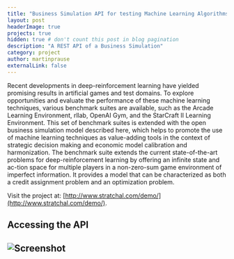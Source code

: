 ```yaml
---
title: "Business Simulation API for testing Machine Learning Algorithms"
layout: post
headerImage: true
projects: true
hidden: true # don't count this post in blog pagination
description: "A REST API of a Business Simulation"
category: project
author: martinprause
externalLink: false
---
```



Recent developments in deep-reinforcement learning have yielded promising results in artificial games and test domains. To explore opportunities and evaluate the performance of these machine learning techniques, various benchmark suites are available, such as the Arcade Learning Environment, rllab, OpenAI Gym, and the StarCraft II Learning Environment. This set of benchmark suites is extended with the open business simulation model described here, which helps to promote the use of machine learning techniques as value-adding tools in the context of strategic decision making and economic model calibration and harmonization. The benchmark suite extends the current state-of-the-art problems for deep-reinforcement learning by offering an infinite state and ac-tion space for multiple players in a non-zero-sum game environment of imperfect information. It provides a model that can be characterized as both a credit assignment problem and an optimization problem.

Visit the project at: [http://www.stratchal.com/demo/](http://www.stratchal.com/demo/). 

## Accessing the API

![Screenshot](https://martinprause.github.io/blog/assets/images/rest.jpg)
---
